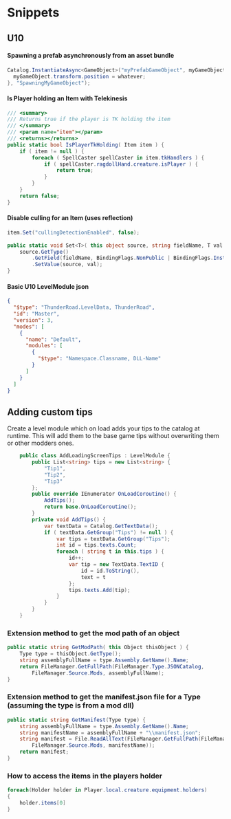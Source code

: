 # Snippets


## U10


#### Spawning a prefab asynchronously from an asset bundle


```csharp
Catalog.InstantiateAsync<GameObject>("myPrefabGameObject", myGameObject => {
  myGameObject.transform.position = whatever;
}, "SpawningMyGameObject");
```

#### Is Player holding an Item with Telekinesis
```csharp
/// <summary>
/// Returns true if the player is TK holding the item
/// </summary>
/// <param name="item"></param>
/// <returns></returns>
public static bool IsPlayerTkHolding( Item item ) {
    if ( item != null ) {
        foreach ( SpellCaster spellCaster in item.tkHandlers ) {
            if ( spellCaster.ragdollHand.creature.isPlayer ) {
                return true;
            }
        }
    }
    return false;
}
```

#### Disable culling for an Item (uses reflection)
```csharp
item.Set("cullingDetectionEnabled", false);
 
public static void Set<T>( this object source, string fieldName, T val ) {
    source.GetType()
        .GetField(fieldName, BindingFlags.NonPublic | BindingFlags.Instance)
        .SetValue(source, val);
}
```


#### Basic U10 LevelModule json
```json
{
  "$type": "ThunderRoad.LevelData, ThunderRoad",
  "id": "Master",
  "version": 3,
  "modes": [
    {
      "name": "Default",
      "modules": [
        {
          "$type": "Namespace.Classname, DLL-Name"
        }
      ]
    }
  ]
}
```

## Adding custom tips

Create a level module which on load adds your tips to the catalog at runtime.
This will add them to the base game tips without overwriting them or other modders ones.

```csharp
    public class AddLoadingScreenTips : LevelModule {
        public List<string> tips = new List<string> {
            "Tip1",
            "Tip2",
            "Tip3"
        };
        public override IEnumerator OnLoadCoroutine() {
            AddTips();
            return base.OnLoadCoroutine();
        }
        private void AddTips() {
            var textData = Catalog.GetTextData();
            if ( textData.GetGroup("Tips") != null ) {
                var tips = textData.GetGroup("Tips");
                int id = tips.texts.Count;
                foreach ( string t in this.tips ) {
                    id++;
                    var tip = new TextData.TextID {
                        id = id.ToString(),
                        text = t
                    };
                    tips.texts.Add(tip);
                }
            }
        }
    }
```

### Extension method to get the mod path of an object

```csharp
public static string GetModPath( this Object thisObject ) {
    Type type = thisObject.GetType();
    string assemblyFullName = type.Assembly.GetName().Name;
    return FileManager.GetFullPath(FileManager.Type.JSONCatalog,
        FileManager.Source.Mods, assemblyFullName);
}
```

### Extension method to get the manifest.json file for a Type (assuming the type is from a mod dll)

```csharp
public static string GetManifest(Type type) {
    string assemblyFullName = type.Assembly.GetName().Name;
    string manifestName = assemblyFullName + "\\manifest.json";
    string manifest = File.ReadAllText(FileManager.GetFullPath(FileManager.Type.JSONCatalog,
        FileManager.Source.Mods, manifestName));
    return manifest;
}
```

### How to access the items in the players holder

```csharp
foreach(Holder holder in Player.local.creature.equipment.holders)
{
    holder.items[0]
}
```